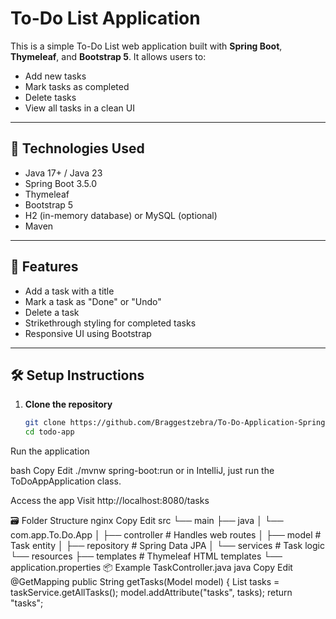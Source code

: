 # To-Do List Application

This is a simple To-Do List web application built with **Spring Boot**, **Thymeleaf**, and **Bootstrap 5**. It allows users to:

- Add new tasks
- Mark tasks as completed
- Delete tasks
- View all tasks in a clean UI

---

## 🔧 Technologies Used

- Java 17+ / Java 23
- Spring Boot 3.5.0
- Thymeleaf
- Bootstrap 5
- H2 (in-memory database) or MySQL (optional)
- Maven

---

## 🚀 Features

- Add a task with a title
- Mark a task as "Done" or "Undo"
- Delete a task
- Strikethrough styling for completed tasks
- Responsive UI using Bootstrap

---

## 🛠️ Setup Instructions

1. **Clone the repository**
   ```bash
   git clone https://github.com/Braggestzebra/To-Do-Application-Spring-boot.git
   cd todo-app
Run the application

bash
Copy
Edit
./mvnw spring-boot:run
or in IntelliJ, just run the ToDoAppApplication class.

Access the app
Visit http://localhost:8080/tasks

🗃️ Folder Structure
nginx
Copy
Edit
src
 └── main
     ├── java
     │   └── com.app.To.Do.App
     │       ├── controller      # Handles web routes
     │       ├── model           # Task entity
     │       ├── repository      # Spring Data JPA
     │       └── services        # Task logic
     └── resources
         ├── templates           # Thymeleaf HTML templates
         └── application.properties
📦 Example TaskController.java
java
Copy
Edit
@GetMapping
public String getTasks(Model model) {
    List<Task> tasks = taskService.getAllTasks();
    model.addAttribute("tasks", tasks);
    return "tasks";
